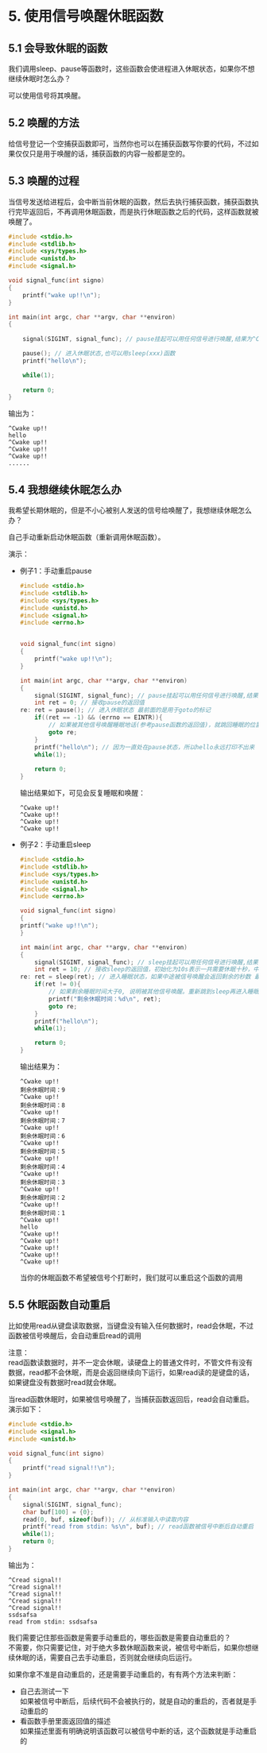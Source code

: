 # 5. 使用信号唤醒休眠函数

## 5.1 会导致休眠的函数

我们调用sleep、pause等函数时，这些函数会使进程进入休眠状态，如果你不想继续休眠时怎么办？

可以使用信号将其唤醒。

## 5.2 唤醒的方法

给信号登记一个空捕获函数即可，当然你也可以在捕获函数写你要的代码，不过如果仅仅只是用于唤醒的话，捕获函数的内容一般都是空的。

## 5.3 唤醒的过程

当信号发送给进程后，会中断当前休眠的函数，然后去执行捕获函数，捕获函数执行完毕返回后，不再调用休眠函数，而是执行休眠函数之后的代码，这样函数就被唤醒了。

```c
#include <stdio.h>
#include <stdlib.h>
#include <sys/types.h>
#include <unistd.h>
#include <signal.h>

void signal_func(int signo)
{
    printf("wake up!!\n");
}

int main(int argc, char **argv, char **environ)
{
	
	signal(SIGINT, signal_func); // pause挂起可以用任何信号进行唤醒,结果为^Cwake up!!hello

	pause(); // 进入休眠状态,也可以用sleep(xxx)函数
	printf("hello\n");

	while(1);
	
	return 0;
}
```

输出为：

```shell
^Cwake up!!
hello
^Cwake up!!
^Cwake up!!
^Cwake up!!
......
```

## 5.4 我想继续休眠怎么办

我希望长期休眠的，但是不小心被别人发送的信号给唤醒了，我想继续休眠怎么办？

自己手动重新启动休眠函数（重新调用休眠函数）。	

演示：

+ 例子1：手动重启pause
  
  ```c
  #include <stdio.h>
  #include <stdlib.h>
  #include <sys/types.h>
  #include <unistd.h>
  #include <signal.h>
  #include <errno.h>


  void signal_func(int signo)
  {
      printf("wake up!!\n");
  }

  int main(int argc, char **argv, char **environ)
  {
      signal(SIGINT, signal_func); // pause挂起可以用任何信号进行唤醒,结果为^Cwake up!!hello
      int ret = 0; // 接收pause的返回值
  re: ret = pause(); // 进入休眠状态 最前面的是用于goto的标记
      if((ret == -1) && (errno == EINTR)){
          // 如果被其他信号唤醒睡眠地话(参考pause函数的返回值)，就跳回睡眠的位置再次执行，相当于重启睡眠了
          goto re;
      }
      printf("hello\n"); // 因为一直处在pause状态，所以hello永远打印不出来
      while(1);
      
      return 0;
  }
  ```
  
  输出结果如下，可见会反复睡眠和唤醒：
  
  ```shell
  ^Cwake up!!
  ^Cwake up!!
  ^Cwake up!!
  ^Cwake up!!
  ```
  
+ 例子2：手动重启sleep

  ```c
  #include <stdio.h>
  #include <stdlib.h>
  #include <sys/types.h>
  #include <unistd.h>
  #include <signal.h>
  #include <errno.h>

  void signal_func(int signo)
  {
  printf("wake up!!\n");
  }

  int main(int argc, char **argv, char **environ)
  {
      signal(SIGINT, signal_func); // sleep挂起可以用任何信号进行唤醒,结果为^Cwake up!!hello
      int ret = 10; // 接收sleep的返回值，初始化为10s表示一共需要休眠十秒，中间被信号唤醒回来会接着休眠
  re: ret = sleep(ret); // 进入睡眠状态，如果中途被信号唤醒会返回剩余的秒数 最前面的是用于goto的标记
      if(ret != 0){
          // 如果剩余睡眠时间大于0, 说明被其他信号唤醒。重新跳到sleep再进入睡眠状态,休眠剩余的描述
          printf("剩余休眠时间：%d\n", ret);
          goto re;
      }
      printf("hello\n");
      while(1);

      return 0;
  }
  ```
  
  输出结果为：
  
  ```shell
  ^Cwake up!!
  剩余休眠时间：9
  ^Cwake up!!
  剩余休眠时间：8
  ^Cwake up!!
  剩余休眠时间：7
  ^Cwake up!!
  剩余休眠时间：6
  ^Cwake up!!
  剩余休眠时间：5
  ^Cwake up!!
  剩余休眠时间：4
  ^Cwake up!!
  剩余休眠时间：3
  ^Cwake up!!
  剩余休眠时间：2
  ^Cwake up!!
  剩余休眠时间：1
  ^Cwake up!!
  hello
  ^Cwake up!!
  ^Cwake up!!
  ^Cwake up!!
  ^Cwake up!!
  ^Cwake up!!
  ```
  
  当你的休眠函数不希望被信号个打断时，我们就可以重启这个函数的调用  

## 5.5 休眠函数自动重启

比如使用read从键盘读取数据，当键盘没有输入任何数据时，read会休眠，不过函数被信号唤醒后，会自动重启read的调用  

注意：  
read函数读数据时，并不一定会休眠，读硬盘上的普通文件时，不管文件有没有数据，read都不会休眠，而是会返回继续向下运行，如果read读的是键盘的话，如果键盘没有数据时read就会休眠。

当read函数休眠时，如果被信号唤醒了，当捕获函数返回后，read会自动重启。演示如下：

```c
#include <stdio.h>
#include <signal.h>
#include <unistd.h>

void signal_func(int signo)
{
    printf("read signal!!\n");
}

int main(int argc, char **argv, char **environ)
{
    signal(SIGINT, signal_func);
    char buf[100] = {0};
    read(0, buf, sizeof(buf)); // 从标准输入中读取内容
    printf("read from stdin: %s\n", buf); // read函数被信号中断后自动重启
    while(1);
    return 0;
}
```

输出为：

```shell
^Cread signal!!
^Cread signal!!
^Cread signal!!
^Cread signal!!
^Cread signal!!
ssdsafsa
read from stdin: ssdsafsa
```

我们需要记住那些函数是需要手动重启的，哪些函数是需要自动重启的？   
不需要，你只需要记住，对于绝大多数休眠函数来说，被信号中断后，如果你想继续休眠的话，需要自己去手动重启，否则就会继续向后运行。

如果你拿不准是自动重启的，还是需要手动重启的，有有两个方法来判断：

+ 自己去测试一下  
  如果被信号中断后，后续代码不会被执行的，就是自动的重启的，否者就是手动重启的
+ 看函数手册里面返回值的描述  
  如果描述里面有明确说明该函数可以被信号中断的话，这个函数就是手动重启的


